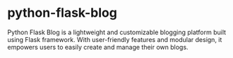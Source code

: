 # python-flask-blog
Python Flask Blog is a lightweight and customizable blogging platform built using Flask framework. With user-friendly features and modular design, it empowers users to easily create and manage their own blogs.
